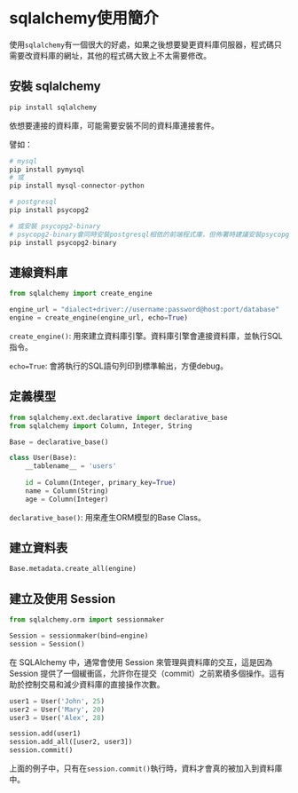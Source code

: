 # sqlalchemy使用簡介

使用`sqlalchemy`有一個很大的好處，如果之後想要變更資料庫伺服器，程式碼只需要改資料庫的網址，其他的程式碼大致上不太需要修改。

## 安裝 sqlalchemy

```python
pip install sqlalchemy
```

依想要連接的資料庫，可能需要安裝不同的資料庫連接套件。

譬如：

```python
# mysql
pip install pymysql
# 或
pip install mysql-connector-python
```

```python
# postgresql
pip install psycopg2

# 或安裝 psycopg2-binary
# psycopg2-binary會同時安裝postgresql相依的前端程式庫，但佈署時建議安裝psycopg2。
pip install psycopg2-binary
```

## 連線資料庫

```python
from sqlalchemy import create_engine

engine_url = "dialect+driver://username:password@host:port/database"
engine = create_engine(engine_url, echo=True)
```

`create_engine()`: 用來建立資料庫引擎。資料庫引擎會連接資料庫，並執行SQL指令。

`echo=True`: 會將執行的SQL語句列印到標準輸出，方便debug。

## 定義模型

```python
from sqlalchemy.ext.declarative import declarative_base
from sqlalchemy import Column, Integer, String

Base = declarative_base()

class User(Base):
    __tablename__ = 'users'
    
    id = Column(Integer, primary_key=True)
    name = Column(String)
    age = Column(Integer)

```

`declarative_base()`: 用來產生ORM模型的Base Class。

## 建立資料表

```python
Base.metadata.create_all(engine)
```

## 建立及使用 Session

```python
from sqlalchemy.orm import sessionmaker

Session = sessionmaker(bind=engine)
session = Session()
```

在 SQLAlchemy 中，通常會使用 Session 來管理與資料庫的交互，這是因為 Session 提供了一個緩衝區，允許你在提交（commit）之前累積多個操作。這有助於控制交易和減少資料庫的直接操作次數。

```python
user1 = User('John', 25)
user2 = User('Mary', 20)
user3 = User('Alex', 28)

session.add(user1)
session.add_all([user2, user3])
session.commit()
```

上面的例子中，只有在`session.commit()`執行時，資料才會真的被加入到資料庫中。


